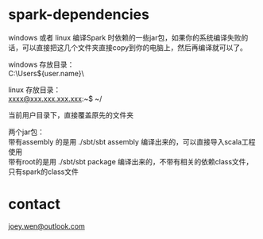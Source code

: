 spark-dependencies
==================

windows 或者 linux 编译Spark 时依赖的一些jar包，如果你的系统编译失败的话，可以直接把这几个文件夹直接copy到你的电脑上，然后再编译就可以了。

windows 存放目录：                                                                                                        
C:\Users\${user.name}\                                                                                                    

linux 存放目录：                                                                                                          
xxxx@xxx.xxx.xxx.xxx:~$ ~/                                                                                                


当前用户目录下，直接覆盖原先的文件夹                                                                                      


两个jar包：                                                                                                               
 带有assembly 的是用 ./sbt/sbt assembly 编译出来的，可以直接导入scala工程使用                                             
 带有root的是用 ./sbt/sbt package 编译出来的，不带有相关的依赖class文件，只有spark的class文件


contact
==================
joey.wen@outlook.com
